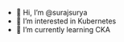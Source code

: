 - 👋 Hi, I’m @surajsurya
- 👀 I’m interested in Kubernetes
- 🌱 I’m currently learning CKA

<!---
surajsurya/surajsurya is a ✨ special ✨ repository because its `README.md` (this file) appears on your GitHub profile.
You can click the Preview link to take a look at your changes.
--->
